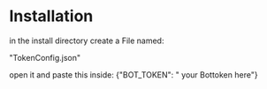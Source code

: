 # Installation

in the install directory create a File named:

"TokenConfig.json"

open it and paste this inside:
{"BOT_TOKEN": " your Bottoken here"}
